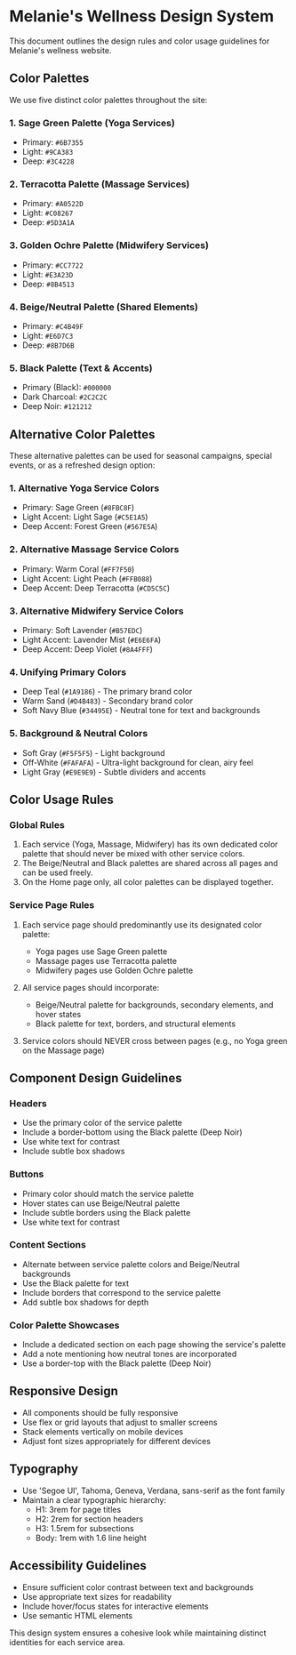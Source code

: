 # Melanie's Wellness Design System

This document outlines the design rules and color usage guidelines for Melanie's wellness website.

## Color Palettes

We use five distinct color palettes throughout the site:

### 1. Sage Green Palette (Yoga Services)
- Primary: `#6B7355`
- Light: `#9CA383`
- Deep: `#3C4228`

### 2. Terracotta Palette (Massage Services)
- Primary: `#A0522D`
- Light: `#C08267`
- Deep: `#5D3A1A`

### 3. Golden Ochre Palette (Midwifery Services)
- Primary: `#CC7722`
- Light: `#E3A23D`
- Deep: `#8B4513`

### 4. Beige/Neutral Palette (Shared Elements)
- Primary: `#C4B49F`
- Light: `#E6D7C3`
- Deep: `#8B7D6B`

### 5. Black Palette (Text & Accents)
- Primary (Black): `#000000`
- Dark Charcoal: `#2C2C2C`
- Deep Noir: `#121212`

## Alternative Color Palettes

These alternative palettes can be used for seasonal campaigns, special events, or as a refreshed design option:

### 1. Alternative Yoga Service Colors
- Primary: Sage Green (`#8FBC8F`)
- Light Accent: Light Sage (`#C5E1A5`)
- Deep Accent: Forest Green (`#567E5A`)

### 2. Alternative Massage Service Colors
- Primary: Warm Coral (`#FF7F50`)
- Light Accent: Light Peach (`#FFB088`)
- Deep Accent: Deep Terracotta (`#CD5C5C`)

### 3. Alternative Midwifery Service Colors
- Primary: Soft Lavender (`#B57EDC`)
- Light Accent: Lavender Mist (`#E6E6FA`)
- Deep Accent: Deep Violet (`#8A4FFF`)

### 4. Unifying Primary Colors
- Deep Teal (`#1A9186`) - The primary brand color
- Warm Sand (`#D4B483`) - Secondary brand color
- Soft Navy Blue (`#34495E`) - Neutral tone for text and backgrounds

### 5. Background & Neutral Colors
- Soft Gray (`#F5F5F5`) - Light background
- Off-White (`#FAFAFA`) - Ultra-light background for clean, airy feel
- Light Gray (`#E9E9E9`) - Subtle dividers and accents

## Color Usage Rules

### Global Rules
1. Each service (Yoga, Massage, Midwifery) has its own dedicated color palette that should never be mixed with other service colors.
2. The Beige/Neutral and Black palettes are shared across all pages and can be used freely.
3. On the Home page only, all color palettes can be displayed together.

### Service Page Rules
1. Each service page should predominantly use its designated color palette:
   - Yoga pages use Sage Green palette
   - Massage pages use Terracotta palette
   - Midwifery pages use Golden Ochre palette

2. All service pages should incorporate:
   - Beige/Neutral palette for backgrounds, secondary elements, and hover states
   - Black palette for text, borders, and structural elements

3. Service colors should NEVER cross between pages (e.g., no Yoga green on the Massage page)

## Component Design Guidelines

### Headers
- Use the primary color of the service palette
- Include a border-bottom using the Black palette (Deep Noir)
- Use white text for contrast
- Include subtle box shadows

### Buttons
- Primary color should match the service palette
- Hover states can use Beige/Neutral palette
- Include subtle borders using the Black palette
- Use white text for contrast

### Content Sections
- Alternate between service palette colors and Beige/Neutral backgrounds
- Use the Black palette for text
- Include borders that correspond to the service palette
- Add subtle box shadows for depth

### Color Palette Showcases
- Include a dedicated section on each page showing the service's palette
- Add a note mentioning how neutral tones are incorporated
- Use a border-top with the Black palette (Deep Noir)

## Responsive Design
- All components should be fully responsive
- Use flex or grid layouts that adjust to smaller screens
- Stack elements vertically on mobile devices
- Adjust font sizes appropriately for different devices

## Typography
- Use 'Segoe UI', Tahoma, Geneva, Verdana, sans-serif as the font family
- Maintain a clear typographic hierarchy:
  - H1: 3rem for page titles
  - H2: 2rem for section headers
  - H3: 1.5rem for subsections
  - Body: 1rem with 1.6 line height

## Accessibility Guidelines
- Ensure sufficient color contrast between text and backgrounds
- Use appropriate text sizes for readability
- Include hover/focus states for interactive elements
- Use semantic HTML elements

This design system ensures a cohesive look while maintaining distinct identities for each service area. 
